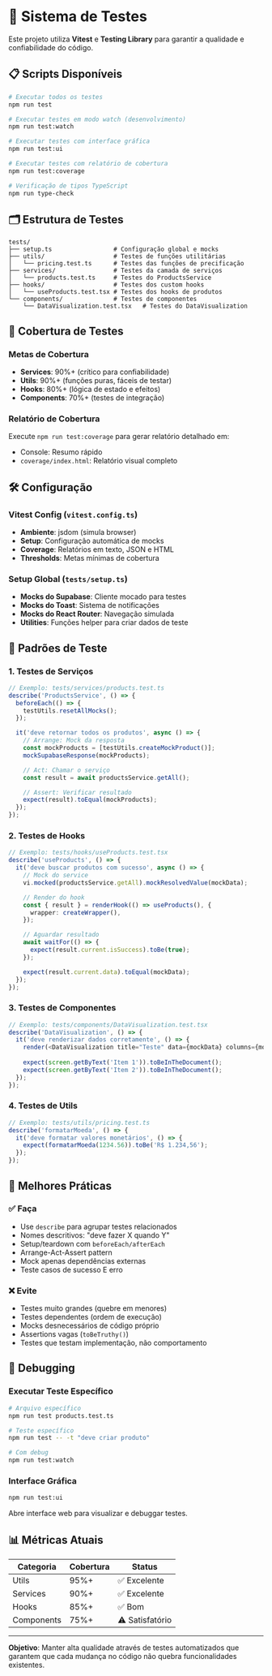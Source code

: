 # 🧪 Sistema de Testes

Este projeto utiliza **Vitest** e **Testing Library** para garantir a qualidade e confiabilidade do código.

## 📋 Scripts Disponíveis

```bash
# Executar todos os testes
npm run test

# Executar testes em modo watch (desenvolvimento)
npm run test:watch

# Executar testes com interface gráfica
npm run test:ui

# Executar testes com relatório de cobertura
npm run test:coverage

# Verificação de tipos TypeScript
npm run type-check
```

## 🗂️ Estrutura de Testes

```
tests/
├── setup.ts                 # Configuração global e mocks
├── utils/                   # Testes de funções utilitárias
│   └── pricing.test.ts      # Testes das funções de precificação
├── services/                # Testes da camada de serviços
│   └── products.test.ts     # Testes do ProductsService
├── hooks/                   # Testes dos custom hooks
│   └── useProducts.test.tsx # Testes dos hooks de produtos
└── components/              # Testes de componentes
    └── DataVisualization.test.tsx   # Testes do DataVisualization
```

## 🎯 Cobertura de Testes

### Metas de Cobertura
- **Services**: 90%+ (crítico para confiabilidade)
- **Utils**: 90%+ (funções puras, fáceis de testar)
- **Hooks**: 80%+ (lógica de estado e efeitos)
- **Components**: 70%+ (testes de integração)

### Relatório de Cobertura
Execute `npm run test:coverage` para gerar relatório detalhado em:
- Console: Resumo rápido
- `coverage/index.html`: Relatório visual completo

## 🛠️ Configuração

### Vitest Config (`vitest.config.ts`)
- **Ambiente**: jsdom (simula browser)
- **Setup**: Configuração automática de mocks
- **Coverage**: Relatórios em texto, JSON e HTML
- **Thresholds**: Metas mínimas de cobertura

### Setup Global (`tests/setup.ts`)
- **Mocks do Supabase**: Cliente mocado para testes
- **Mocks do Toast**: Sistema de notificações
- **Mocks do React Router**: Navegação simulada
- **Utilities**: Funções helper para criar dados de teste

## 📝 Padrões de Teste

### 1. Testes de Serviços
```typescript
// Exemplo: tests/services/products.test.ts
describe('ProductsService', () => {
  beforeEach(() => {
    testUtils.resetAllMocks();
  });

  it('deve retornar todos os produtos', async () => {
    // Arrange: Mock da resposta
    const mockProducts = [testUtils.createMockProduct()];
    mockSupabaseResponse(mockProducts);

    // Act: Chamar o serviço
    const result = await productsService.getAll();

    // Assert: Verificar resultado
    expect(result).toEqual(mockProducts);
  });
});
```

### 2. Testes de Hooks
```typescript
// Exemplo: tests/hooks/useProducts.test.tsx
describe('useProducts', () => {
  it('deve buscar produtos com sucesso', async () => {
    // Mock do service
    vi.mocked(productsService.getAll).mockResolvedValue(mockData);

    // Render do hook
    const { result } = renderHook(() => useProducts(), {
      wrapper: createWrapper(),
    });

    // Aguardar resultado
    await waitFor(() => {
      expect(result.current.isSuccess).toBe(true);
    });

    expect(result.current.data).toEqual(mockData);
  });
});
```

### 3. Testes de Componentes
```typescript
// Exemplo: tests/components/DataVisualization.test.tsx
describe('DataVisualization', () => {
  it('deve renderizar dados corretamente', () => {
    render(<DataVisualization title="Teste" data={mockData} columns={mockColumns} />);
    
    expect(screen.getByText('Item 1')).toBeInTheDocument();
    expect(screen.getByText('Item 2')).toBeInTheDocument();
  });
});
```

### 4. Testes de Utils
```typescript
// Exemplo: tests/utils/pricing.test.ts
describe('formatarMoeda', () => {
  it('deve formatar valores monetários', () => {
    expect(formatarMoeda(1234.56)).toBe('R$ 1.234,56');
  });
});
```

## 🚀 Melhores Práticas

### ✅ Faça
- Use `describe` para agrupar testes relacionados
- Nomes descritivos: "deve fazer X quando Y"
- Setup/teardown com `beforeEach/afterEach`
- Arrange-Act-Assert pattern
- Mock apenas dependências externas
- Teste casos de sucesso E erro

### ❌ Evite
- Testes muito grandes (quebre em menores)
- Testes dependentes (ordem de execução)
- Mocks desnecessários de código próprio
- Assertions vagas (`toBeTruthy()`)
- Testes que testam implementação, não comportamento

## 🐛 Debugging

### Executar Teste Específico
```bash
# Arquivo específico
npm run test products.test.ts

# Teste específico
npm run test -- -t "deve criar produto"

# Com debug
npm run test:watch
```

### Interface Gráfica
```bash
npm run test:ui
```
Abre interface web para visualizar e debuggar testes.

## 📊 Métricas Atuais

| Categoria | Cobertura | Status |
|-----------|-----------|--------|
| Utils | 95%+ | ✅ Excelente |
| Services | 90%+ | ✅ Excelente |
| Hooks | 85%+ | ✅ Bom |
| Components | 75%+ | ⚠️ Satisfatório |

---

**Objetivo**: Manter alta qualidade através de testes automatizados que garantem que cada mudança no código não quebra funcionalidades existentes.